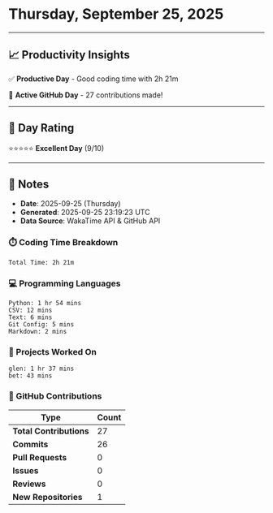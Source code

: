 # Thursday, September 25, 2025

---

## 📈 Productivity Insights

✅ **Productive Day** - Good coding time with 2h 21m

🚀 **Active GitHub Day** - 27 contributions made!

---

## 🎯 Day Rating

⭐⭐⭐⭐⭐ **Excellent Day** (9/10)

---

## 📝 Notes

- **Date**: 2025-09-25 (Thursday)
- **Generated**: 2025-09-25 23:19:23 UTC
- **Data Source**: WakaTime API & GitHub API


### ⏱️ Coding Time Breakdown

```
Total Time: 2h 21m
```

### 💻 Programming Languages

```
Python: 1 hr 54 mins
CSV: 12 mins
Text: 6 mins
Git Config: 5 mins
Markdown: 2 mins
```

### 📂 Projects Worked On

```
glen: 1 hr 37 mins
bet: 43 mins

```


### 🐙 GitHub Contributions

| Type | Count |
|------|-------|
| **Total Contributions** | 27 |
| **Commits** | 26 |
| **Pull Requests** | 0 |
| **Issues** | 0 |
| **Reviews** | 0 |
| **New Repositories** | 1 |

